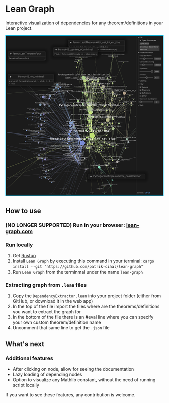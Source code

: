 # Lean Graph

Interactive visualization of dependencies for any theorem/definitions in your Lean project.


![Fermat last theorem four](fermat-last-theorem-4-example.png)

## How to use

### (NO LONGER SUPPORTED) Run in your browser: [lean-graph.com](https://lean-graph.com/)

### Run locally
1. Get [Rustup](https://rustup.rs/)
2. Install `Lean Graph` by executing this command in your terminal: ```cargo install --git "https://github.com/patrik-cihal/lean-graph"```
3. Run `Lean Graph` from the terminmal under the name `lean-graph`

### Extracting graph from `.lean` files
1. Copy the `DependencyExtractor.lean` into your project folder (either from GitHub, or download it in the web app)
2. In the top of the file import the files where are the theorems/definitions you want to extract the graph for
3. In the bottom of the file there is an #eval line where you can specify your own custom theorem/definition name
4. Uncomment that same line to get the `.json` file

## What's next

### Additional features
- After clicking on node, allow for seeing the documentation
- Lazy loading of depending nodes
- Option to visualize any Mathlib constant, without the need of running script locally

If you want to see these features, any contribution is welcome.
